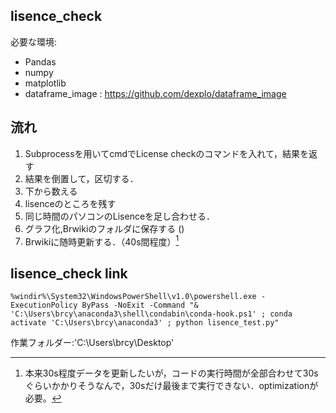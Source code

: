 ## lisence_check
必要な環境:
- Pandas
- numpy
- matplotlib
- dataframe_image : https://github.com/dexplo/dataframe_image

## 流れ

1. Subprocessを用いてcmdでLicense checkのコマンドを入れて，結果を返す
2. 結果を倒置して，区切する．
3. 下から数える
4. lisenceのところを残す
5. 同じ時間のパソコンのLisenceを足し合わせる．
6. グラフ化,Brwikiのフォルダに保存する ([](nas_sy21:5014))
7. Brwikiに随時更新する．（40s間程度）[^1]

## lisence_check link

`%windir%\System32\WindowsPowerShell\v1.0\powershell.exe -ExecutionPolicy ByPass -NoExit -Command "& 'C:\Users\brcy\anaconda3\shell\condabin\conda-hook.ps1' ; conda activate 'C:\Users\brcy\anaconda3' ; python lisence_test.py"`

作業フォルダー:'C:\Users\brcy\Desktop'

[^1]: 本来30s程度データを更新したいが，コードの実行時間が全部合わせて30sぐらいかかりそうなんで，30sだけ最後まで実行できない．optimizationが必要。
